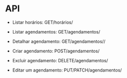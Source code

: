 # API


- Listar horários: GET/horários/

- Listar agendamentos: GET/agendamentos/

- Detalhar agendamento: GET/agendamentos/<id>/

- Criar agendamento: POST/agendamentos/

- Excluir agendamento: DELETE/agendamentos/<id>

- Editar um agendamento: PUT/PATCH/agendamentos/